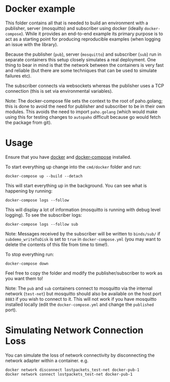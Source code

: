 Docker example
==============

This folder contains all that is needed to build an environment with a publisher, server (mosquitto) and subscriber
using docker (ideally `docker-compose`). While it provides an end-to-end example its primary purpose is to act as a
starting point for producing reproducible examples (when logging an issue with the library).

Because the publisher (`pub`), server (`mosquitto`) and subscriber (`sub`) run in separate containers this setup closely
simulates a real deployment. One thing to bear in mind is that the network between the containers is very fast and
reliable (but there are some techniques that can be used to simulate failures etc).

The subscriber connects via websockets whereas the publisher uses a TCP connection (this is set via environmental
variables).

Note: The docker-compose file sets the context to the root of paho.golang; this is done to avoid the need for 
publisher and subscriber to be in their own modules. This avoids the need to import `paho.golang` (which would 
make using this for testing changes to `autopaho` difficult because go would fetch the package from git).

# Usage

Ensure that you have [docker](https://docs.docker.com/get-docker/) and
[docker-compose](https://docs.docker.com/compose/install/) installed.

To start everything up change into the `cmd/docker` folder and run:

```
docker-compose up --build --detach
```

This will start everything up in the background. You can see what is happening by running:

```
docker-compose logs --follow
```

This will display a lot of information (mosquitto is running with debug level logging). To see the subscriber logs:

```
docker-compose logs --follow sub
```

Note: Messages received by the subscriber will be written to `binds/sub/` if `subdemo_writeToDisk` is set to `true` in
`docker-compose.yml`  (you may want to delete the contents of this file from time to time!).

To stop everything run:

```
docker-compose down
```

Feel free to copy the folder and modify the publisher/subscriber to work as you want them to!

Note: The `pub` and `sub` containers connect to mosquitto via the internal network (`test-net`) but mosquitto should
also be available on the host port `8883` if you wish to connect to it. This will not work if you have mosquitto
installed locally (edit the `docker-compose.yml` and change the `published` port).

# Simulating Network Connection Loss

You can simulate the loss of network connectivity by disconnecting the network adapter within a container. e.g.

```
docker network disconnect lostpackets_test-net docker-pub-1
docker network connect lostpackets_test-net docker-pub-1
```
  